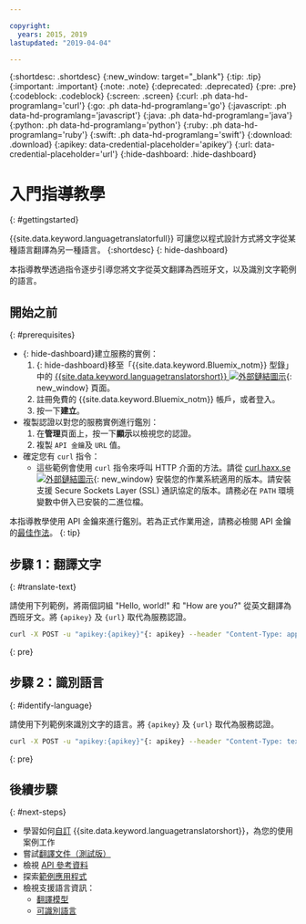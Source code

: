 ```yaml
---

copyright:
  years: 2015, 2019
lastupdated: "2019-04-04"

---
```

<!-- Attribute definitions -->
{:shortdesc: .shortdesc}
{:new_window: target="_blank"}
{:tip: .tip}
{:important: .important}
{:note: .note}
{:deprecated: .deprecated}
{:pre: .pre}
{:codeblock: .codeblock}
{:screen: .screen}
{:curl: .ph data-hd-programlang='curl'}
{:go: .ph data-hd-programlang='go'}
{:javascript: .ph data-hd-programlang='javascript'}
{:java: .ph data-hd-programlang='java'}
{:python: .ph data-hd-programlang='python'}
{:ruby: .ph data-hd-programlang='ruby'}
{:swift: .ph data-hd-programlang='swift'}
{:download: .download}
{:apikey: data-credential-placeholder='apikey'}
{:url: data-credential-placeholder='url'}
{:hide-dashboard: .hide-dashboard}

# 入門指導教學
{: #gettingstarted}

{{site.data.keyword.languagetranslatorfull}} 可讓您以程式設計方式將文字從某種語言翻譯為另一種語言。
{:shortdesc}
{: hide-dashboard}

本指導教學透過指令逐步引導您將文字從英文翻譯為西班牙文，以及識別文字範例的語言。

## 開始之前
{: #prerequisites}

- {: hide-dashboard}建立服務的實例：
    1.  {: hide-dashboard}移至「{{site.data.keyword.Bluemix_notm}} 型錄」中的 [{{site.data.keyword.languagetranslatorshort}} ![外部鏈結圖示](../../icons/launch-glyph.svg "外部鏈結圖示")](https://{DomainName}/catalog/services/language-translator){: new_window} 頁面。
    2.  註冊免費的 {{site.data.keyword.Bluemix_notm}} 帳戶，或者登入。
    3.  按一下**建立**。
- 複製認證以對您的服務實例進行鑑別：
    1.  在**管理**頁面上，按一下**顯示**以檢視您的認證。
    2.  複製 `API 金鑰`及 `URL` 值。
- 確定您有 `curl` 指令：
    - 這些範例會使用 `curl` 指令來呼叫 HTTP 介面的方法。請從 [curl.haxx.se ![外部鏈結圖示](../../icons/launch-glyph.svg "外部鏈結圖示")](https://curl.haxx.se/){: new_window} 安裝您的作業系統適用的版本。請安裝支援 Secure Sockets Layer (SSL) 通訊協定的版本。請務必在 `PATH` 環境變數中併入已安裝的二進位檔。

本指導教學使用 API 金鑰來進行鑑別。若為正式作業用途，請務必檢閱 API 金鑰的[最佳作法](/docs/services/watson/apikey-bp.html#api-bp)。
{: tip}

## 步驟 1：翻譯文字
{: #translate-text}

請使用下列範例，將兩個詞組 "Hello, world!" 和 "How are you?" 從英文翻譯為西班牙文。<span class="hide-dashboard">將 `{apikey}` 及 `{url}` 取代為服務認證。</span>

```bash
curl -X POST -u "apikey:{apikey}"{: apikey} --header "Content-Type: application/json" --data "{\"text\": [\"Hello, world! \", \"How are you?\"], \"model_id\":\"en-es\"}" "{url}/v3/translate?version=2018-05-01"{: url}
```
{: pre}

## 步驟 2：識別語言
{: #identify-language}

請使用下列範例來識別文字的語言。<span class="hide-dashboard">將 `{apikey}` 及 `{url}` 取代為服務認證。</span>

```bash
curl -X POST -u "apikey:{apikey}"{: apikey} --header "Content-Type: text/plain" --data "Language Translator translates text from one language to another" "{url}/v3/identify?version=2018-05-01"{: url}
```
{: pre}

## 後續步驟
{: #next-steps}

- 學習如何[自訂](/docs/services/language-translator?topic=language-translator-customizing) {{site.data.keyword.languagetranslatorshort}}，為您的使用案例工作
- 嘗試[翻譯文件（測試版）](/docs/services/language-translator?topic=language-translator-document-translator-tutorial)
- 檢視 [API 參考資料](https://{DomainName}/apidocs/language-translator)
- 探索[範例應用程式](/docs/services/language-translator?topic=language-translator-sample-applications)
- 檢視支援語言資訊：
    - [翻譯模型](/docs/services/language-translator?topic=language-translator-translation-models)
    - [可識別語言](/docs/services/language-translator?topic=language-translator-identifiable-languages)
